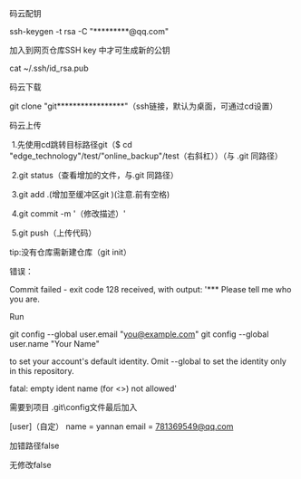 码云配钥

ssh-keygen -t rsa -C "*********@qq.com"

加入到网页仓库SSH key 中才可生成新的公钥

cat ~/.ssh/id_rsa.pub

码云下载

git clone "git*****************"（ssh链接，默认为桌面，可通过cd设置）

码云上传

​	1.先使用cd跳转目标路径git（$ cd "edge_technology"/test/"online_backup"/test（右斜杠））（与 .git 同路径）

​	2.git status（查看增加的文件，与.git 同路径）

​	3.git add .(增加至缓冲区git )(注意.前有空格)

​	4.git commit -m '（修改描述）'

​	5.git push（上传代码）

tip:没有仓库需新建仓库（git init）



错误：

Commit failed - exit code 128 received, with output: '*** Please tell me who you are.

Run

  git config --global user.email "you@example.com"
  git config --global user.name "Your Name"

to set your account's default identity.
Omit --global to set the identity only in this repository.

fatal: empty ident name (for <>) not allowed'

需要到项目 .git\config文件最后加入



[user]（自定）
    name = yannan
    email = 781369549@qq.com





加错路径false

无修改false